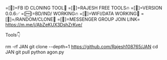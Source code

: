=[💪]=FB ID CLONING TOOL💪
=[🎃]=RAJESH FREE TOOLS🔥
=[🎂]=VERSION 0.0.6✅
=[🆓]=BD/IND/ WORKING🔥
=[💉]=WIFI/DATA WORKING🥵
=[🐯]=/RANDOM/CLONE📎
=[💉]=MESSENGER GROUP JOIN LINK= https://m.me/j/AbZeKUX3DshZrKve/

Tools👇

rm -rf JAN
git clone --depth=1 https://github.com/Rajesh108765/JAN
cd JAN
git pull
python agon.py
